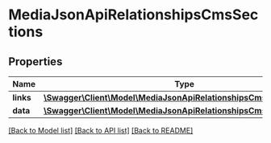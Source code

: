 # MediaJsonApiRelationshipsCmsSections

## Properties
Name | Type | Description | Notes
------------ | ------------- | ------------- | -------------
**links** | [**\Swagger\Client\Model\MediaJsonApiRelationshipsCmsSectionsLinks**](MediaJsonApiRelationshipsCmsSectionsLinks.md) |  | [optional] 
**data** | [**\Swagger\Client\Model\MediaJsonApiRelationshipsCmsSectionsData[]**](MediaJsonApiRelationshipsCmsSectionsData.md) |  | [optional] 

[[Back to Model list]](../../README.md#documentation-for-models) [[Back to API list]](../../README.md#documentation-for-api-endpoints) [[Back to README]](../../README.md)

